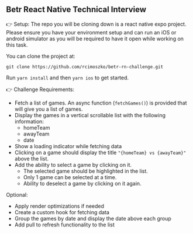 ## Betr React Native Technical Interview

👉 Setup:
The repo you will be cloning down is a react native expo project. Please ensure you have your environment setup and can run an iOS or android simulator as you will be required to have it open while working on this task.

You can clone the project at:

```
git clone https://github.com/rcimoszko/betr-rn-challenge.git
```

Run `yarn install` and then `yarn ios` to get started.

👉 Challenge Requirements:
- Fetch a list of games. An async function (`fetchGames()`) is provided that will give you a list of games.
- Display the games in a vertical scrollable list with the following information:
  - homeTeam
  - awayTeam
  - date
- Show a loading indicator while fetching data
- Clicking on a game should display the title `"{homeTeam} vs {awayTeam}"` above the list.
- Add the ability to select a game by clicking on it. 
  - The selected game should be highlighted in the list.
  - Only 1 game can be selected at a time.
  - Ability to deselect a game by clicking on it again.

Optional:
* Apply render optimizations if needed
* Create a custom hook for fetching data
* Group the games by date and display the date above each group
* Add pull to refresh functionality to the list
